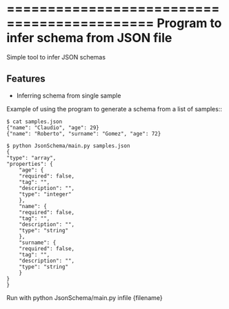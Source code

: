 
============================================
Program to infer schema from JSON file
============================================


Simple tool to infer JSON schemas


Features
--------

* Inferring schema from single sample



Example of using the program to generate a schema from a list of samples::

    $ cat samples.json
    {"name": "Claudio", "age": 29}
    {"name": "Roberto", "surname": "Gomez", "age": 72}

    $ python JsonSchema/main.py samples.json
    {
    "type": "array",
    "properties": {
        "age": {
        "required": false,
        "tag": "",
        "description": "",
        "type": "integer"
        },
        "name": {
        "required": false,
        "tag": "",
        "description": "",
        "type": "string"
        },
        "surname": {
        "required": false,
        "tag": "",
        "description": "",
        "type": "string"
        }
    }
    }

Run with python JsonSchema/main.py infile {filename}